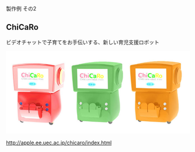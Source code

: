 製作例 その2
## ChiCaRo

ビデオチャットで子育てをお手伝いする、新しい育児支援ロボット

<img src="slides/chicaro/img/chicaro1.jpg" style="margin: 0px;">

http://apple.ee.uec.ac.jp/chicaro/index.html